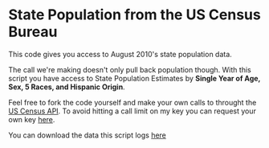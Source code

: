 # State Population from the US Census Bureau

This code gives you access to August 2010's state population data.

The call we're making doesn't only pull back population though. With this script you have access to State Population Estimates by **Single Year of Age, Sex, 5 Races, and Hispanic Origin**.

Feel free to fork the code yourself and make your own calls to throught the [US Census API](http://www.census.gov/data/developers/data-sets/population-estimates-and-projections.html). To avoid hitting a call limit on my key you can request your own key [here](http://api.census.gov/data/key_signup.html).

You can download the data this script logs [here](https://github.com/rcrocker13/Population-by-State/blob/master/pop-by-state.csv)